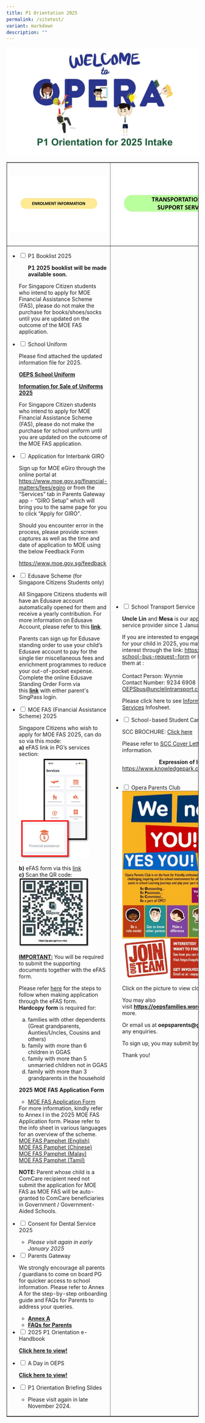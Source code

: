 ```yaml
---
title: P1 Orientation 2025
permalink: /sitetest/
variant: markdown
description: ""
---
```

<img src="/images/p12025.jpg">
<table style="border-collapse: collapse; width: 100%;" border="1">
<tbody>
<tr>
<td style="width: 33.3333%;"><img src="/images/p12025_h1.jpg"></td>
<td style="width: 33.3333%;"><img src="/images/p12025_h2.jpg"></td>
<td style="width: 33.3333%;"><img src="/images/p12025_h3.jpg"></td>
</tr>
	
	
	
<tr>
<td style="width: 33.3333%;">
<ul class="jekyllcodex_accordion">
<li><input id="accordion1" type="checkbox"> <label for="accordion1">P1 Booklist 2025</label>
<div>
<ul>
	<p><b>P1 2025 booklist will be made available soon.</b></p>
</ul>
<p>For Singapore Citizen students who intend to apply for MOE Financial Assistance Scheme (FAS), please do not make the purchase for books/shoes/socks until you are updated on the outcome of the MOE FAS application.</p>
</div>
</li>
	
	
	
<li><input id="accordion2" type="checkbox"> <label for="accordion2">School Uniform</label>
<div>
	<p>Please find attached the updated information file for 2025. </p>
	
<p><a href="/files/oeps-sch-uniform-2025.pdf"><strong>OEPS School Uniform</strong></a></p>

	
<p><a href="/files/P12024/uniform.pdf"><strong>Information for Sale of Uniforms 2025</strong></a></p>
<p>For Singapore Citizen students who intend to apply for MOE Financial Assistance Scheme (FAS), please do not make the purchase for school uniform until you are updated on the outcome of the MOE FAS application.</p>
<p></p>
</div>
</li>
	
	
	
	
<li><input id="accordion3" type="checkbox"> <label for="accordion3">Application for Interbank GIRO</label>
<div>
<p>Sign up for MOE eGiro through the online portal at <a href="https://www.moe.gov.sg/financial-matters/fees/egiro">https://www.moe.gov.sg/financial-matters/fees/egiro</a> or from the “Services” tab in Parents Gateway app - “GIRO Setup” which will bring you to the same page for you to click “Apply for GIRO”.</p>
<p>Should you encounter error in the process, please provide screen captures as well as the time and date of application to MOE using the below Feedback Form&nbsp;</p><a href="https://www.moe.gov.sg/feedback">https://www.moe.gov.sg/feedback</a><p></p>
</div>
</li>
	
	
	
	
	
<li><input id="accordion4" type="checkbox"> <label for="accordion4">Edusave Scheme (for Singapore Citizens Students only)</label>
<div>
<p>All Singapore Citizens students will have an Edusave account automatically opened for them and receive a yearly contribution. For more information on Edusave Account, please refer to this&nbsp;<strong><a href="https://www.moe.gov.sg/financial-matters/edusave-account/usage-of-edusave-funds" target="_blank" rel="noopener">link</a></strong>.</p>
<p>Parents can sign up for Edusave standing order to use your child’s Edusave account to pay for the single tier miscellaneous fees and enrichment programmes to reduce your out-of-pocket expense. Complete the online Edusave Standing Order Form via this&nbsp;<strong><a href="https://form.gov.sg/5be24a1bb3f842000fdc4e59" target="_blank" rel="noopener">link</a>&nbsp;</strong>with either parent's SingPass login.</p>
</div>
</li>
	
	
	
	
<li><input id="accordion5" type="checkbox"> <label for="accordion5">MOE FAS (Financial Assistance Scheme) 2025</label>
<div>

<p>Singapore Citizens who wish to apply for MOE FAS 2025, can do so via this mode:<br><strong>a)</strong> eFAS link in PG’s services section:
<img style="width: 80%;" src="/images/efasefas.png">
	
<strong>b)</strong> eFAS form via this <a href="https://go.gov.sg/moe-efas">link</a><br>
<strong>c)</strong> Scan the QR code:
<img style="width: 80%;" src="/images/fasa.jpg">
	</p>
	
<strong><u>IMPORTANT:</u></strong> You will be required to submit the supporting documents together with the eFAS form.<br>
	
Please refer <a href="/files/P12024/fas.pdf" target="_blank" rel="noopener">here</a> for the steps to follow when making application through the eFAS form. <br>
<strong>Hardcopy form</strong>&nbsp;is required for:<p></p>
<ol style="list-style-type: lower-alpha;">
<li>families with other dependents (Great grandparents, Aunties/Uncles, Cousins and others)</li>
<li>family with more than 6 children in GGAS</li>
<li>family with more than 5 unmarried children not in GGAS</li>
<li>family with more than 3 grandparents in the household</li>
</ol>
	
<p><strong>2025 MOE FAS Application Form</strong></p>
<ul>
<li><a href="/files/P12024/fasform.pdf" target="_blank" rel="noopener">MOE FAS Application Form</a></li>
</ul>
For more information, kindly refer to Annex I in the 2025 MOE FAS Application form. Please refer to the info sheet in various languages for an overview of the scheme.<br>
<a href="/files/P12024/fasformel.pdf" target="_blank" rel="noopener">MOE FAS Pamphet (English)</a><br>
<a href="/files/P12024/fasformcl.pdf" target="_blank" rel="noopener">MOE FAS Pamphet (Chinese)</a><br>
<a href="/files/P12024/fasformml.pdf" target="_blank" rel="noopener">MOE FAS Pamphet (Malay)</a><br>
<a href="/files/P12024/fasformtl.pdf" target="_blank" rel="noopener">MOE FAS Pamphet (Tamil)</a><br>
	
<b>NOTE:</b> Parent whose child is a ComCare recipient need not submit the application for MOE FAS as MOE FAS will be auto-granted to ComCare beneficiaries in Government / Government-Aided Schools.
	
</div>
</li>
	
	
	
	
<li><input id="accordion6" type="checkbox"> <label for="accordion6">Consent for Dental Service 2025</label>
<div>
<ul>
<li><i>Please visit again in early January 2025</i></li>
</ul>
</div>
</li>
	
	
	
	
<li><input id="accordion11" type="checkbox"> <label for="accordion11">Parents Gateway</label>
<div>
<p>We strongly encourage all parents / guardians to come on board PG for quicker access to school information. Please refer to Annex A for the step-by-step onboarding guide and FAQs for Parents to address your queries.</p>
<ul>
<li><strong><a href="/files/Annex-A.pdf" target="_blank" rel="noopener">Annex A</a></strong></li>
<li><strong><a href="/files/FAQs-for-Parents.pdf" target="_blank" rel="noopener">FAQs for Parents</a></strong></li>
</ul>
</div>
</li>
	
	
	
	
<li><input id="accordion8" type="checkbox"> <label for="accordion8">2025 P1 Orientation e-Handbook</label>
<div>
<p><a href="/files/P12024/info-booklet-p1-2025.pdf" target="_blank" rel="noopener"><strong>Click here to view!</strong></a></p>
</div>
</li>
	
	
	
	
<li><input id="accordion9" type="checkbox"> <label for="accordion9">A Day in OEPS</label>
<div>
<p><a href="https://drive.google.com/file/d/1-EmcqMU6YZzANcvuiaOilqaEFS8lYpwG/view?usp=share_link" target="_blank" rel="noopener"><strong>Click here to view!</strong></a></p>
</div>
</li>
<li><input id="accordion10" type="checkbox"> <label for="accordion10">P1 Orientation Briefing Slides</label>
<div>
<ul>
<li><p>Please visit again in late November 2024.</p></li>
</ul>
</div>
</li>
</ul></td>

	
	
	
	
<td style="width: 33.3333%;"><ul class="jekyllcodex_accordion">
	
<li><input id="accordion13" type="checkbox"> <label for="accordion13">School Transport Service</label>
<div>
	<p><b>Uncle Lin</b> and <b>Mesa</b> is our appointed school bus service provider since 1 January 2024.</p>
	
<p>If you are interested to engage school bus service for your child in 2025, you may indicate your interest through the link:  <a href="https://go.gov.sg/oeps-school-bus-request-form" target="_blank" rel="noopener">https://go.gov.sg/oeps-school-bus-request-form</a> or by reaching out to them at :<br><br>Contact Person: Wynnie<br>Contact Number: 9234 6908<br><a href="mailto:OEPSbus@unclelintransport.com">OEPSbus@unclelintransport.com</a>.<br></p>
	

Please click here to see <a href="/files/P12024/bus_service.pdf">Information for School Bus Services</a> Infosheet. 


<p></p>
	

	
</div>
</li>
	
	
	
	
<li><input id="accordion12" type="checkbox"> <label for="accordion12">School-based Student Care Centre (SCC)</label>
<div>
	

<p>SCC BROCHURE: <a href="/files/scc-brochure-2025.pdf">Click here</a></p>
<p>Please refer to <a href="/files/scc-information-2025.pdf">SCC Cover Letter</a> for more information. </p>

<p style="text-align: center;"><strong>Expression of Interest:<br></strong><a href="https://www.knowledgepark.com.sg/operaestatescc" target="_blank" rel="noopener">https://www.knowledgepark.com.sg/operaestatescc</a></p>
</div>
</li><br>
	
	
	
	
<li><input id="accordion14" type="checkbox"> <label for="accordion14">Opera Parents Club</label>
<div>
<a href="/images/opc.jpeg"><img src="/images/opc.jpeg"></a>
<p>Click on the picture to view closer! or click&nbsp;<strong><a href="/images/opc.jpeg">here</a></strong></p>
<p>You may also visit&nbsp;<strong><a href="https://oepsfamilies.wordpress.com/">https://oepsfamilies.wordpress.com/</a>&nbsp;</strong>to read more.</p>
<p>Or email us at&nbsp;<strong>oepsparents@gmail.com</strong>&nbsp;if you have any enquiries.</p>
<p>To sign up, you may submit by clicking this&nbsp;<strong><a href="https://docs.google.com/forms/d/e/1FAIpQLSf14SOQn7tIolBjPDUmfBz3eDwagLZyezDyBmrx7tAKwb6OdA/viewform">form</a></strong></p>
<p>Thank you!</p>
</div>
</li></ul></td>
	
	
	
	
<td style="width: 33.3333%;">
<ul class="jekyllcodex_accordion">
	
<li><input id="accordion18" type="checkbox"> <label for="accordion18">Transition from preschool to primary school.</label>
<div>
<p><strong>Click on the link below to read:</strong></p>
<ul>
<li><a href="/files/Helping-Your-Child-Transit-to-P1.pdf" target="_blank" rel="noopener"><strong>Helping Your Child Transit to P1</strong></a></li>
</ul>
</div>
</li>	
	
	
	
	
<li><input id="accordion19" type="checkbox"> <label for="accordion19">Establishing routines to help your child learn</label>
<div>
<p><strong>Click on the link below to read:</strong></p>
<ul><a href="https://www.healthhub.sg/live-healthy/365/health_screening_for_primary_school">
</a><li><a href="https://www.healthhub.sg/live-healthy/365/health_screening_for_primary_school"><strong></strong></a><strong><a href="/files/Establishing-routines-to-help-your-child-learn.pdf" target="_blank" rel="noopener">Establishing routines to help your child learn</a></strong></li>
</ul>
</div>
</li>
	
	
	
	
<li><input id="accordion20" type="checkbox"> <label for="accordion20">Preparing for P1 through fun parent-child activities</label>
<div>
<p><strong>Click on the link below to read:</strong></p>
<strong><a href="https://www.moe.gov.sg/parentkit?pt=Parent-Child%20Relationship" target="_blank" rel="noopener">Parent-Child Activity: Ready, Set, Go!</a></strong>
	</div></li></ul>


	
	
	
	
<li><input id="accordion21" type="checkbox"> <label for="accordion21">How to help your child ace the first week of school</label>
<div>
<p><strong>Click on the link below to read:</strong></p>
<strong><a href="https://www.schoolbag.edu.sg/story/how-to-help-your-child-ace-the-first-week-of-school" target="_blank" rel="noopener">How to help your child ace the first week of school</a></strong></div></li>

	
	
	
	

	
	
	
	

	
	
	
	

</td>
</tr>
</tbody>
</table>